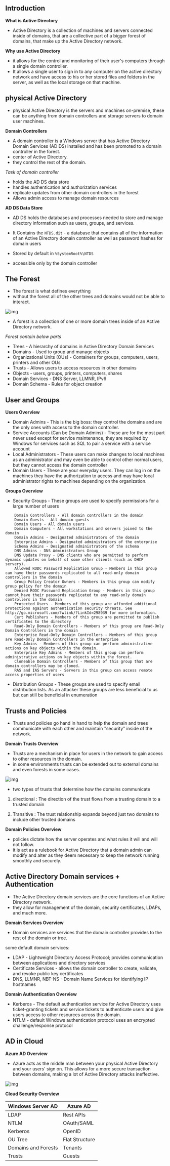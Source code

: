 ## Introduction

**What is Active Directory**

- Active Directory is a collection of machines and servers connected inside of domains, that are a collective part of a bigger forest of domains, that make up the Active Directory network. 

**Why use Active Directory**

- it allows for the control and monitoring of their user's computers through a single domain controller. 
- It allows a single user to sign in to any computer on the active directory network and have access to his or her stored files and folders in the server, as well as the local storage on that machine. 

## physical Active Directory

- physical Active Directory is the servers and machines on-premise, these can be anything from domain controllers and storage servers to domain user machines.

**Domain Controllers**

- A domain controller is a Windows server that has Active Directory Domain Services (AD DS) installed and has been promoted to a domain controller in the forest. 
- center of Active Directory.
- they control the rest of the domain.

*Task of domain controller*

- holds the AD DS data store 
- handles authentication and authorization services 
- replicate updates from other domain controllers in the forest
- Allows admin access to manage domain resources

**AD DS Data Store**

- AD DS holds the databases and processes needed to store and manage directory information such as users, groups, and services. 

- It Contains the `NTDS.dit` - a database that contains all of the information of an Active Directory domain controller as well as password hashes for domain users
- Stored by default in `%SystemRoot%\NTDS`
- accessible only by the domain controller

## The Forest

- The forest is what defines everything
- without the forest all of the other trees and domains would not be able to interact. 

![img](https://i.imgur.com/EZawnqU.png)

- A forest is a collection of one or more domain trees inside of an Active Directory network. 

*Forest contain below parts*

- Trees - A hierarchy of domains in Active Directory Domain Services
- Domains - Used to group and manage objects 
- Organizational Units (OUs) - Containers for groups, computers, users, printers and other OUs
- Trusts - Allows users to access resources in other domains
- Objects - users, groups, printers, computers, shares
- Domain Services - DNS Server, LLMNR, IPv6
- Domain Schema - Rules for object creation


## User and Groups

**Users Overview**

- Domain Admins - This is the big boss: they control the domains and are the only ones with access to the domain controller.
- Service Accounts (Can be Domain Admins) - These are for the most part never used except for service maintenance, they are required by Windows for services such as SQL to pair a service with a service account
- Local Administrators - These users can make changes to local machines as an administrator and may even be able to control other normal users, but they cannot access the domain controller
- Domain Users - These are your everyday users. They can log in on the machines they have the authorization to access and may have local administrator rights to machines depending on the organization.

**Groups Overview**

- Security Groups - These groups are used to specify permissions for a large number of users

```
    Domain Controllers - All domain controllers in the domain
    Domain Guests - All domain guests
    Domain Users - All domain users
    Domain Computers - All workstations and servers joined to the domain
    Domain Admins - Designated administrators of the domain
    Enterprise Admins - Designated administrators of the enterprise
    Schema Admins - Designated administrators of the schema
    DNS Admins - DNS Administrators Group
    DNS Update Proxy - DNS clients who are permitted to perform dynamic updates on behalf of some other clients (such as DHCP servers).
    Allowed RODC Password Replication Group - Members in this group can have their passwords replicated to all read-only domain controllers in the domain
    Group Policy Creator Owners - Members in this group can modify group policy for the domain
    Denied RODC Password Replication Group - Members in this group cannot have their passwords replicated to any read-only domain controllers in the domain
    Protected Users - Members of this group are afforded additional protections against authentication security threats. See http://go.microsoft.com/fwlink/?LinkId=298939 for more information.
    Cert Publishers - Members of this group are permitted to publish certificates to the directory
    Read-Only Domain Controllers - Members of this group are Read-Only Domain Controllers in the domain
    Enterprise Read-Only Domain Controllers - Members of this group are Read-Only Domain Controllers in the enterprise
    Key Admins - Members of this group can perform administrative actions on key objects within the domain.
    Enterprise Key Admins - Members of this group can perform administrative actions on key objects within the forest.
    Cloneable Domain Controllers - Members of this group that are domain controllers may be cloned.
    RAS and IAS Servers - Servers in this group can access remote access properties of users

```

- Distribution Groups - These groups are used to specify email distribution lists. As an attacker these groups are less beneficial to us but can still be beneficial in enumeration

##  Trusts and Policies 

- Trusts and policies go hand in hand to help the domain and trees communicate with each other and maintain "security" inside of the network.

**Domain Trusts Overview**

- Trusts are a mechanism in place for users in the network to gain access to other resources in the domain.
- in some environments trusts can be extended out to external domains and even forests in some cases.

![img](https://i.imgur.com/4uGI3bF.png)

- two types of trusts that determine how the domains communicate
1. directional : The direction of the trust flows from a trusting domain to a trusted domain

2. Transitive : The trust relationship expands beyond just two domains to include other trusted domains


**Domain Policies Overview**

- policies dictate how the server operates and what rules it will and will not follow.
- it is act as a rulebook for Active  Directory that a domain admin can modify and alter as they deem necessary to keep the network running smoothly and securely. 

## Active Directory Domain services + Authentication

- The Active Directory domain services are the core functions of an Active Directory network.
- they allow for management of the domain, security certificates, LDAPs, and much more. 

**Domain Services Overview**

- Domain services are services that the domain controller provides to the rest of the domain or tree.

some default domain services: 

- LDAP - Lightweight Directory Access Protocol; provides communication between applications and directory services
- Certificate Services - allows the domain controller to create, validate, and revoke public key certificates
- DNS, LLMNR, NBT-NS - Domain Name Services for identifying IP hostnames


**Domain Authentication Overview**

- Kerberos - The default authentication service for Active Directory uses ticket-granting tickets and service tickets to authenticate users and give users access to other resources across the domain.
- NTLM - default Windows authentication protocol uses an encrypted challenge/response protocol

## AD in Cloud

**Azure AD Overview**

- Azure acts as the middle man between your physical Active Directory and your users' sign on. This allows for a more secure transaction between domains, making a lot of Active Directory attacks ineffective.

![img](https://i.imgur.com/J8q52i2.png)

**Cloud Security Overview**


| Windows Server AD | Azure AD |
|-------------------|----------|
|LDAP |	Rest APIs |
|NTLM |	OAuth/SAML |
|Kerberos |	OpenID |
|OU Tree |	Flat Structure |
|Domains and Forests |	Tenants |
|Trusts |	Guests |